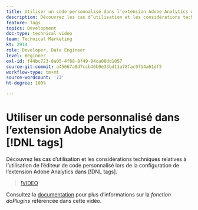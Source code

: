 ```yaml
---
title: Utiliser un code personnalisé dans l’extension Adobe Analytics de  [!DNL tags]
description: Découvrez les cas d’utilisation et les considérations techniques relatives à l’utilisation de l’éditeur de code personnalisé lors de la configuration de l’extension Adobe Analytics dans  [!DNL tags].
feature: Tags
topics: Development
doc-type: technical video
team: Technical Marketing
kt: 2914
role: Developer, Data Engineer
level: Beginner
exl-id: f44bc723-0a05-4f88-8f49-04ca00dd1057
source-git-commit: a45667a8d7ccb46b9e33bd11a78fac9714a61df5
workflow-type: tm+mt
source-wordcount: '73'
ht-degree: 100%

---
```


# Utiliser un code personnalisé dans l’extension Adobe Analytics de [!DNL tags]

Découvrez les cas d’utilisation et les considérations techniques relatives à l’utilisation de l’éditeur de code personnalisé lors de la configuration de l’extension Adobe Analytics dans [!DNL tags].

>[!VIDEO](https://video.tv.adobe.com/v/327656/?quality=12&learn=on&captions=fre_fr)

Consultez la [documentation](https://experienceleague.adobe.com/docs/analytics/implementation/vars/plugins/impl-plugins.html?lang=fr) pour plus d’informations sur la <i>fonction doPlugins</i> référencée dans cette vidéo.

